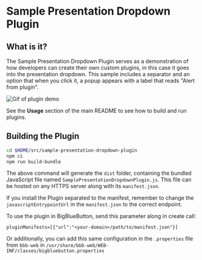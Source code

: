 # Sample Presentation Dropdown Plugin

## What is it?

The Sample Presentation Dropdown Plugin serves as a demonstration of how developers can create their own custom plugins, in this case it goes into the presentation dropdown. This sample includes a separator and an option that when you click it, a popup appears with a label that reads "Alert from plugin".

![Gif of plugin demo](./public/assets/plugin.gif)

See the **Usage** section of the main README to see how to build and run plugins.

## Building the Plugin
```bash
cd $HOME/src/sample-presentation-dropdown-plugin
npm ci
npm run build-bundle
```
The above command will generate the `dist` folder, containing the bundled JavaScript file named `SamplePresentationDropdownPlugin.js`. This file can be hosted on any HTTPS server along with its `manifest.json`.

If you install the Plugin separated to the manifest, remember to change the `javascriptEntrypointUrl` in the `manifest.json` to the correct endpoint.

To use the plugin in BigBlueButton, send this parameter along in create call:

```
pluginManifests=[{"url":"<your-domain>/path/to/manifest.json"}]
```

Or additionally, you can add this same configuration in the `.properties` file from `bbb-web` in `/usr/share/bbb-web/WEB-INF/classes/bigbluebutton.properties`
